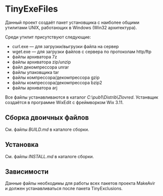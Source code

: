 # TinyExeFiles

Данный проект создаёт пакет установщика с наиболее общими утилитами UNIX, работающих в Windows (Win32 архитектура).

Среди утилит присутствуют следующие:

- curl.exe — для загрузки/выгрузки файла на сервер
- wget.exe — для загрузки файлов с сервера по протоколам http/ftp
- файлы архиватора 7z
- файлы архиватора zip/unzip
- файл декомпрессора unrar
- файлы упаковщика tar
- файлы компрессора/декомпрессора gzip
- файлы компрессора/декомпрессора bzip2
- файлы архиватора arj

Все файлы устанавливаются в каталог *C:\\pub1\\Distrib\\Zlovred*. Устанвщик создаётся в программе WixEdit с фреймворком Wix 3.11.

## Сборка двоичных файлов

См. файлы *BUILD.md* в каталоге сборки.

## Установка

См. файлы *INSTALL.md* в каталоге сборки.

## Зависимости

Данные файлы необходимы для работы всех пакетов проекта MakeAvir и должен устанавливаться после пакета TinyExclusions.
